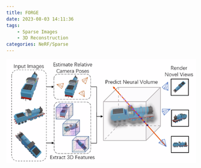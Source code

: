 ```yaml
---
title: FORGE
date: 2023-08-03 14:11:36
tags:
    - Sparse Images
    - 3D Reconstruction
categories: NeRF/Sparse
---
```


![image.png](https://raw.githubusercontent.com/qiyun71/Blog_images/main/pictures/20230803141338.png)

<!-- more -->

